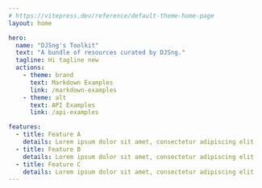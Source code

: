 ```yaml
---
# https://vitepress.dev/reference/default-theme-home-page
layout: home

hero:
  name: "DJSng's Toolkit"
  text: "A bundle of resources curated by DJSng."
  tagline: Hi tagline new
  actions:
    - theme: brand
      text: Markdown Examples
      link: /markdown-examples
    - theme: alt
      text: API Examples
      link: /api-examples

features:
  - title: Feature A
    details: Lorem ipsum dolor sit amet, consectetur adipiscing elit
  - title: Feature B
    details: Lorem ipsum dolor sit amet, consectetur adipiscing elit
  - title: Feature C
    details: Lorem ipsum dolor sit amet, consectetur adipiscing elit
---
```


